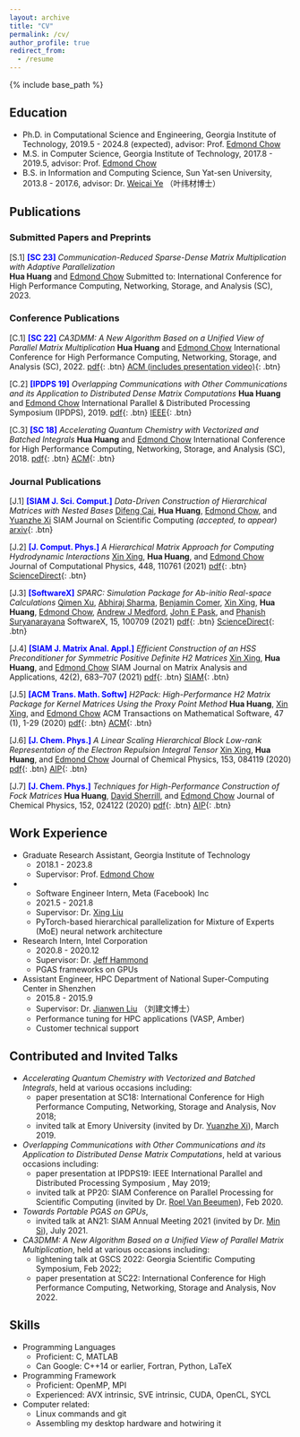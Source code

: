 ```yaml
---
layout: archive
title: "CV"
permalink: /cv/
author_profile: true
redirect_from:
  - /resume
---
```


{% include base_path %}

## Education
* Ph.D. in Computational Science and Engineering, Georgia Institute of Technology, 2019.5 - 2024.8 (expected), advisor: Prof. [Edmond Chow](https://www.cc.gatech.edu/~echow/)
* M.S. in Computer Science, Georgia Institute of Technology, 2017.8 - 2019.5, advisor: Prof. [Edmond Chow](https://www.cc.gatech.edu/~echow/)
* B.S. in Information and Computing Science, Sun Yat-sen University, 2013.8 - 2017.6, advisor: Dr. [Weicai Ye](https://www.researchgate.net/scientific-contributions/2033993793_Weicai_Ye) （叶纬材博士）



## Publications

### Submitted Papers and Preprints

[S.1]  <span style="color:blue">**[SC 23]**</span> *Communication-Reduced Sparse-Dense Matrix Multiplication with Adaptive Parallelization*      
**Hua Huang** and [Edmond Chow](https://faculty.cc.gatech.edu/~echow/) 
Submitted to: International Conference for High Performance Computing, Networking, Storage, and Analysis (SC), 2023.

### Conference Publications

[C.1]  <span style="color:blue">**[SC 22]**</span> *CA3DMM: A New Algorithm Based on a Unified View of Parallel Matrix Multiplication*
**Hua Huang** and [Edmond Chow](https://faculty.cc.gatech.edu/~echow/)
International Conference for High Performance Computing, Networking, Storage, and Analysis (SC), 2022.
[pdf](https://huanghua1994.github.io/files/SC22-Huang-Chow.pdf){: .btn} [ACM (includes presentation video)](https://dl.acm.org/doi/abs/10.5555/3571885.3571922){: .btn} 

[C.2]  <span style="color:blue">**[IPDPS 19]**</span> *Overlapping Communications with Other Communications and its Application to Distributed Dense Matrix Computations*
**Hua Huang** and [Edmond Chow](https://faculty.cc.gatech.edu/~echow/)
International Parallel & Distributed Processing Symposium (IPDPS), 2019.
[pdf](huanghua1994.github.io/files/IPDPS19-Huang-Chow.pdf){: .btn} [IEEE](https://ieeexplore.ieee.org/abstract/document/8821006){: .btn}

[C.3]  <span style="color:blue">**[SC 18]**</span> *Accelerating Quantum Chemistry with Vectorized and Batched Integrals*
**Hua Huang** and [Edmond Chow](https://faculty.cc.gatech.edu/~echow/)
International Conference for High Performance Computing, Networking, Storage, and Analysis (SC), 2018.
[pdf](https://huanghua1994.github.io/files/SC18-Huang-Chow.pdf){: .btn} [ACM](https://dl.acm.org/doi/10.5555/3291656.3291711){: .btn}

### Journal Publications

[J.1]  <span style="color:blue">**[SIAM J. Sci. Comput.]**</span> *Data-Driven Construction of Hierarchical Matrices with Nested Bases*
[Difeng Cai](https://www.math.emory.edu/~dcai7/index.html), **Hua Huang**, [Edmond Chow](https://faculty.cc.gatech.edu/~echow/), and [Yuanzhe Xi](http://www.math.emory.edu/~yxi26/index.html)
SIAM Journal on Scientific Computing *(accepted, to appear)* 
[arxiv](https://arxiv.org/abs/2206.01885){: .btn} 

[J.2]  <span style="color:blue">**[J. Comput. Phys.]**</span> *A Hierarchical Matrix Approach for Computing Hydrodynamic Interactions*
[Xin Xing](https://sites.google.com/view/xinxing/home), **Hua Huang**, and [Edmond Chow](https://faculty.cc.gatech.edu/~echow/)
Journal of Computational Physics, 448, 110761 (2021)
[pdf](https://huanghua1994.github.io/files/JCP-H2RPY-Xing-Huang-Chow.pdf){: .btn} [ScienceDirect](https://www.sciencedirect.com/science/article/abs/pii/S0021999121006562){: .btn}

[J.3]  <span style="color:blue">**[SoftwareX]**</span> *SPARC: Simulation Package for Ab-initio Real-space Calculations*
[Qimen Xu](https://scholar.google.com/citations?hl=en&user=V6tGLpoAAAAJ&view_op=list_works&sortby=pubdate), [Abhiraj Sharma](https://scholar.google.com/citations?hl=en&user=IiQqaEwAAAAJ&view_op=list_works&sortby=pubdate),  [Benjamin Comer](https://scholar.google.com/citations?hl=en&user=3pZTa4wAAAAJ&view_op=list_works&sortby=pubdate), [Xin Xing](https://sites.google.com/view/xinxing/home), **Hua Huang**, [Edmond Chow](https://faculty.cc.gatech.edu/~echow/), [Andrew J Medford](https://www.chbe.gatech.edu/people/andrew-j-medford), [John E Pask](https://people.llnl.gov/pask1), and [Phanish Suryanarayana](https://ce.gatech.edu/directory/person/phanish-suryanarayana)
SoftwareX, 15, 100709 (2021)
[pdf](https://huanghua1994.github.io/files/SoftwareX-SPARC.pdf){: .btn} [ScienceDirect](https://www.sciencedirect.com/science/article/pii/S2352711021000546){: .btn}

[J.4]  <span style="color:blue">**[SIAM J. Matrix Anal. Appl.]**</span> *Efficient Construction of an HSS Preconditioner for Symmetric Positive Definite H2 Matrices*
[Xin Xing](https://sites.google.com/view/xinxing/home), **Hua Huang**, and [Edmond Chow](https://faculty.cc.gatech.edu/~echow/)
SIAM Journal on Matrix Analysis and Applications, 42(2), 683–707 (2021)
[pdf](https://huanghua1994.github.io/files/SIMAX-SPDHSS-Xing-Huang-Chow.pdf){: .btn} [SIAM](https://epubs.siam.org/doi/abs/10.1137/20M1365776){: .btn}

[J.5]  <span style="color:blue">**[ACM Trans. Math. Softw]**</span> *H2Pack: High-Performance H2 Matrix Package for Kernel Matrices Using the Proxy Point Method*
**Hua Huang**, [Xin Xing](https://sites.google.com/view/xinxing/home), and [Edmond Chow](https://faculty.cc.gatech.edu/~echow/)
ACM Transactions on Mathematical Software, 47 (1), 1-29 (2020)
[pdf](https://huanghua1994.github.io/files/ACMTOMS-H2Pack-Huang-Xing-Chow.pdf){: .btn} [ACM](https://dl.acm.org/doi/abs/10.1145/3412850){: .btn}

[J.6]  <span style="color:blue">**[J. Chem. Phys.]**</span> *A Linear Scaling Hierarchical Block Low-rank Representation of the Electron Repulsion Integral Tensor*
[Xin Xing](https://sites.google.com/view/xinxing/home), **Hua Huang**, and [Edmond Chow](https://faculty.cc.gatech.edu/~echow/)
Journal of Chemical Physics, 153, 084119 (2020)
[pdf](https://huanghua1994.github.io/files/JCP-H2ERI-Xing-Huang-Chow.pdf){: .btn} [AIP](https://pubs.aip.org/aip/jcp/article/153/8/084119/1061798/A-linear-scaling-hierarchical-block-low-rank){: .btn}

[J.7]  <span style="color:blue">**[J. Chem. Phys.]**</span> *Techniques for High-Performance Construction of Fock Matrices*
**Hua Huang**, [David Sherrill](https://chemistry.gatech.edu/people/david-sherrill), and [Edmond Chow](https://faculty.cc.gatech.edu/~echow/) 
Journal of Chemical Physics, 152, 024122 (2020)
[pdf](https://huanghua1994.github.io/files/JCP-GTFock-Huang-Sherrill-Chow.pdf){: .btn} [AIP](https://pubs.aip.org/aip/jcp/article/152/2/024122/317608/Techniques-for-high-performance-construction-of){: .btn}



## Work Experience

* Graduate Research Assistant, Georgia Institute of Technology
  * 2018.1 - 2023.8
  * Supervisor: Prof. [Edmond Chow](https://faculty.cc.gatech.edu/~echow/)
* * Software Engineer Intern, Meta (Facebook) Inc
  * 2021.5 - 2021.8
  * Supervisor: Dr. [Xing Liu](https://scholar.google.com/citations?user=ewRsKt4AAAAJ&hl=en)
  * PyTorch-based hierarchical parallelization for Mixture of Experts (MoE) neural network architecture
* Research Intern, Intel Corporation 
  * 2020.8 - 2020.12
  * Supervisor: Dr. [Jeff Hammond](https://jeffhammond.github.io/)
  * PGAS frameworks on GPUs
* Assistant Engineer, HPC Department of National Super-Computing Center in Shenzhen
  * 2015.8 - 2015.9
  * Supervisor: Dr. [Jianwen Liu](https://www.researchgate.net/profile/Jianwen_Liu) （刘建文博士）
  * Performance tuning for HPC applications (VASP, Amber)
  * Customer technical support



## Contributed and Invited Talks

* *Accelerating Quantum Chemistry with Vectorized and Batched Integrals*, held at various occasions including:
  * paper presentation at SC18: International Conference for High Performance Computing, Networking, Storage and Analysis, Nov 2018;
  * invited talk at Emory University (invited by Dr. [Yuanzhe Xi](http://www.math.emory.edu/~yxi26/index.html)), March 2019.
* *Overlapping Communications with Other Communications and its Application to Distributed Dense Matrix Computations*, held at various occasions including:
  * paper presentation at IPDPS19: IEEE International Parallel and Distributed Processing Symposium , May 2019;
  * invited talk at PP20: SIAM Conference on Parallel Processing for Scientific Computing (invited by Dr. [Roel Van Beeumen](http://www.roelvanbeeumen.be/drupal8/)), Feb 2020.  
* *Towards Portable PGAS on GPUs*,
  * invited talk at AN21: SIAM Annual Meeting 2021 (invited by Dr. [Min Si](https://minsii.github.io/)), July 2021.
* *CA3DMM: A New Algorithm Based on a Unified View of Parallel Matrix Multiplication*, held at various occasions including:
  * lightening talk at GSCS 2022: Georgia Scientific Computing Symposium, Feb 2022;
  * paper presentation at SC22: International Conference for High Performance Computing, Networking, Storage and Analysis, Nov 2022.




## Skills

* Programming Languages
  * Proficient: C, MATLAB
  * Can Google: C++14 or earlier, Fortran, Python, LaTeX
* Programming Framework
  * Proficient: OpenMP, MPI
  * Experienced: AVX intrinsic, SVE intrinsic, CUDA, OpenCL, SYCL
* Computer related:
  * Linux commands and git
  * Assembling my desktop hardware and hotwiring it



<!--
#Talks

  <ul>{% for post in site.talks %}
    {% include archive-single-talk-cv.html %}
  {% endfor %}</ul>

#Teaching
  <ul>{% for post in site.teaching %}
    {% include archive-single-cv.html %}
  {% endfor %}</ul>
-->